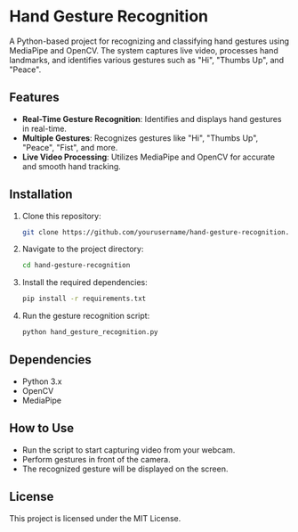# Hand Gesture Recognition

A Python-based project for recognizing and classifying hand gestures using MediaPipe and OpenCV. The system captures live video, processes hand landmarks, and identifies various gestures such as "Hi", "Thumbs Up", and "Peace".

## Features
- **Real-Time Gesture Recognition**: Identifies and displays hand gestures in real-time.
- **Multiple Gestures**: Recognizes gestures like "Hi", "Thumbs Up", "Peace", "Fist", and more.
- **Live Video Processing**: Utilizes MediaPipe and OpenCV for accurate and smooth hand tracking.

## Installation
1. Clone this repository:
    ```bash
    git clone https://github.com/yourusername/hand-gesture-recognition.git
    ```
2. Navigate to the project directory:
    ```bash
    cd hand-gesture-recognition
    ```
3. Install the required dependencies:
    ```bash
    pip install -r requirements.txt
    ```
4. Run the gesture recognition script:
    ```bash
    python hand_gesture_recognition.py
    ```

## Dependencies
- Python 3.x
- OpenCV
- MediaPipe

## How to Use
- Run the script to start capturing video from your webcam.
- Perform gestures in front of the camera.
- The recognized gesture will be displayed on the screen.

## License
This project is licensed under the MIT License.
